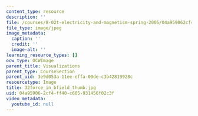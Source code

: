 ```yaml
---
content_type: resource
description: ''
file: /courses/8-02t-electricity-and-magnetism-spring-2005/04a959062cf4ff40c605931456f02c3f_32force_in_bfield_thumb.jpg
file_type: image/jpeg
image_metadata:
  caption: ''
  credit: ''
  image-alt: ''
learning_resource_types: []
ocw_type: OCWImage
parent_title: Visualizations
parent_type: CourseSection
parent_uid: 3e9d053a-11ee-effa-00de-c3b42819928c
resourcetype: Image
title: 32force_in_bfield_thumb.jpg
uid: 04a95906-2cf4-ff40-c605-931456f02c3f
video_metadata:
  youtube_id: null
---
```

